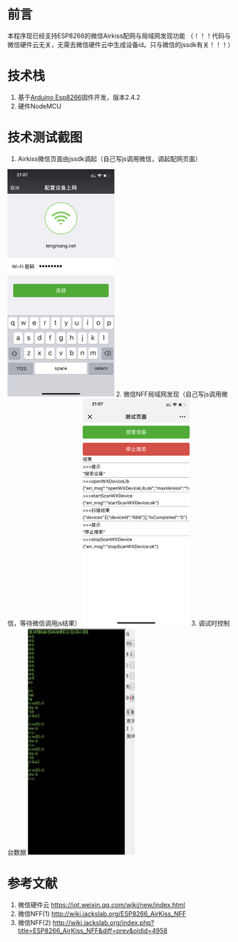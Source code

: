 # 前言
本程序现已经支持ESP8266的微信Airkiss配网与局域网发现功能
（！！！代码与微信硬件云无关，无需去微信硬件云中生成设备id。只与微信的jssdk有关！！！）

# 技术栈
1. 基于[Arduino Esp8266](https://github.com/esp8266/Arduino)固件开发，版本2.4.2
2. 硬件NodeMCU

# 技术测试截图
1. Airkiss微信页面由jssdk调起（自己写js调用微信，调起配网页面）
<img src="./img/airkiss.png" width="240" height="510" alt="图片不见了"/>
2. 微信NFF局域网发现（自己写js调用微信，等待微信调用js结果）
<img src="./img/nff.png" width="240" height="510" alt="图片不见了"/>
3. 调试时控制台数据
<img src="./img/pc.jpg" width="240" height="510" alt="图片不见了"/>


# 参考文献
1. 微信硬件云 https://iot.weixin.qq.com/wiki/new/index.html
2. 微信NFF(1) http://wiki.jackslab.org/ESP8266_AirKiss_NFF
3. 微信NFF(2) http://wiki.jackslab.org/index.php?title=ESP8266_AirKiss_NFF&diff=prev&oldid=4958
